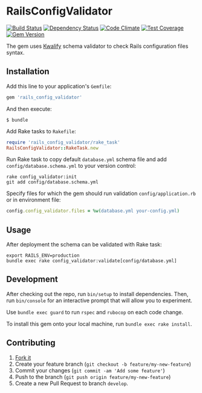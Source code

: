# RailsConfigValidator

[![Build Status](https://travis-ci.org/u2i/rails_config_validator.svg)](https://travis-ci.org/u2i/rails_config_validator)
[![Dependency Status](https://gemnasium.com/u2i/rails_config_validator.svg)](https://gemnasium.com/u2i/rails_config_validator)
[![Code Climate](https://codeclimate.com/github/u2i/rails_config_validator/badges/gpa.svg)](https://codeclimate.com/github/u2i/rails_config_validator)
[![Test Coverage](https://codeclimate.com/github/u2i/rails_config_validator/badges/coverage.svg)](https://codeclimate.com/github/u2i/rails_config_validator/coverage)
[![Gem Version](https://badge.fury.io/rb/rails_config_validator.svg)](http://badge.fury.io/rb/rails_config_validator)

The gem uses [Kwalify](http://www.kuwata-lab.com/kwalify/) schema validator to check Rails configuration files syntax.

## Installation

Add this line to your application's `Gemfile`:

```ruby
gem 'rails_config_validator'
```

And then execute:

    $ bundle

Add Rake tasks to `Rakefile`:

```ruby
require 'rails_config_validator/rake_task'
RailsConfigValidator::RakeTask.new
```

Run Rake task to copy default `database.yml` schema file and add `config/database.schema.yml` to your version control:

    rake config_validator:init
    git add config/database.schema.yml

Specify files for which the gem should run validation `config/application.rb` or in environment file:

```ruby
config.config_validator.files = %w(database.yml your-config.yml)
```

## Usage

After deployment the schema can be validated with Rake task:

    export RAILS_ENV=production
    bundle exec rake config_validator:validate[config/database.yml]

## Development

After checking out the repo, run `bin/setup` to install dependencies.
Then, run `bin/console` for an interactive prompt that will allow you to experiment.

Use `bundle exec guard` to run `rspec` and `rubocop` on each code change.

To install this gem onto your local machine, run `bundle exec rake install`.

## Contributing

1. [Fork it](https://github.com/u2i/rails_config_validator/fork)
2. Create your feature branch (`git checkout -b feature/my-new-feature`)
3. Commit your changes (`git commit -am 'Add some feature'`)
4. Push to the branch (`git push origin feature/my-new-feature`)
5. Create a new Pull Request to branch `develop`.
